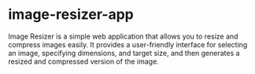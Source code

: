# image-resizer-app
Image Resizer is a simple web application that allows you to resize and compress images easily. It provides a user-friendly interface for selecting an image, specifying dimensions, and target size, and then generates a resized and compressed version of the image.
